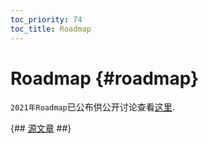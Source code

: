 ```yaml
---
toc_priority: 74
toc_title: Roadmap
---
```


# Roadmap {#roadmap}

`2021年Roadmap`已公布供公开讨论查看[这里](https://github.com/ClickHouse/ClickHouse/issues/17623).

{## [源文章](https://clickhouse.com/docs/en/roadmap/) ##}
